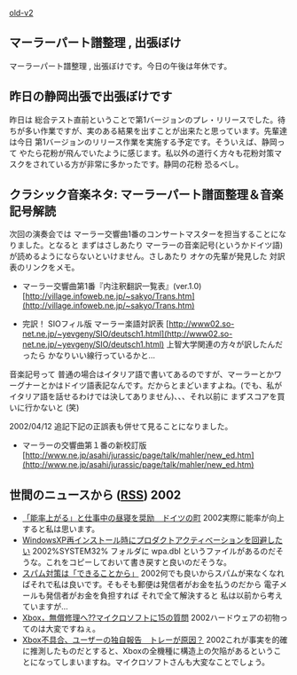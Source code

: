 [old-v2](ig020308-orig.html)

## マーラーパート譜整理 , 出張ぼけ

マーラーパート譜整理 , 出張ぼけです。今日の午後は年休です。


## 昨日の静岡出張で出張ぼけです

昨日は 総合テスト直前ということで第1バージョンのプレ・リリースでした。待ちが多い作業ですが、実のある結果を出すことが出来たと思っています。先輩達は今日 第1バージョンのリリース作業を実施する予定です。そういえば、静岡って やたら花粉が飛んでいたように感じます。私以外の道行く方々も花粉対策マスクをされている方が非常に多かったです。静岡の花粉 恐るべし。

## クラシック音楽ネタ: マーラーパート譜面整理＆音楽記号解読

次回の演奏会では マーラー交響曲1番のコンサートマスターを担当することになりました。となると まずはさしあたり マーラーの音楽記号(というかドイツ語)が読めるようにならないといけません。さしあたり オケの先輩が発見した 対訳表のリンクをメモ。


* マーラー交響曲第1番『内注釈翻訳一覧表』(ver.1.0) 
  [http://village.infoweb.ne.jp/~sakyo/Trans.htm](http://village.infoweb.ne.jp/~sakyo/Trans.htm)
  
* 完訳！ SIOフィル版 マーラー楽語対訳表
  [http://www02.so-net.ne.jp/~yevgeny/SIO/deutsch1.html](http://www02.so-net.ne.jp/~yevgeny/SIO/deutsch1.html)
  上智大学関連の方々が訳したんだったら かなりいい線行っているかと…

音楽記号って 普通の場合はイタリア語で書いてあるのですが、マーラーとかワーグナーとかはドイツ語表記なんです。だからとまどいますよね。(でも、私がイタリア語を話せるわけでは決してありません)、、、それ以前に まずスコアを買いに行かないと (笑)

2002/04/12 追記下記の正誤表も併せて見ることになりました。


* マーラーの交響曲第１番の新校訂版
  [http://www.ne.jp/asahi/jurassic/page/talk/mahler/new_ed.htm](http://www.ne.jp/asahi/jurassic/page/talk/mahler/new_ed.htm)

## 世間のニュースから ([RSS](ig020308-news.xml)) 2002


* [「能率上がる」と仕事中の昼寝を奨励　ドイツの町](http://cnn.co.jp/2002/FRINGE/03/04/town.promotes.nap.reut/)  2002実際に能率が向上すると私は思います。
* [WindowsXP再インストール時にプロダクトアクティべーションを回避したい](http://www.zdnet.co.jp/help/tips/windows/w0424.html)  2002%SYSTEM32% フォルダに wpa.dbl というファイルがあるのだそうな。これをコピーしておいて書き戻すと良いのだそうな。
* [スパム対策は「できることから」](http://www.zdnet.co.jp/enterprise/0203/05/02030508.html)  2002何でも良いからスパムが来なくなればそれで私は良いです。そもそも郵便は発信者がお金を払うのだから 電子メールも発信者がお金を負担すれば それで全て解決すると 私は以前から考えていますが…
* [Xbox，無償修理へ??マイクロソフトに15の質問](http://www.zdnet.co.jp/news/0203/07/xbox_qa.html)  2002ハードウェアの初物ってのは大変ですねぇ。
* [Xbox不具合、ユーザーの独自報告　トレーが原因？](http://www.mainichi.co.jp/life/hobby/game/news/Xbox/Xbox_toukou.html)  2002これが事実を的確に推測したものだとすると、Xboxの全機種に構造上の欠陥があるということになってしまいますね。マイクロソフトさんも大変なことでしょう。